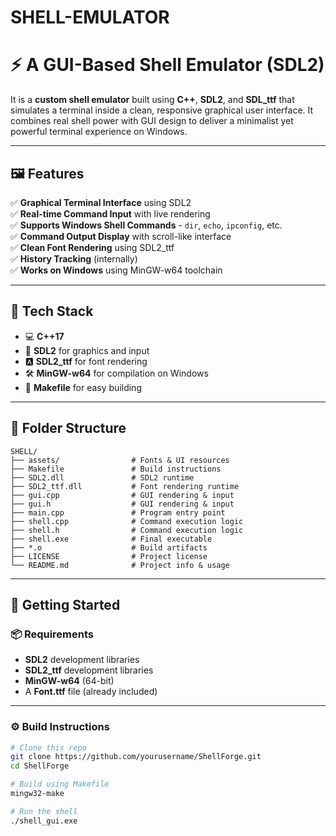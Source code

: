 # SHELL-EMULATOR
# ⚡ A GUI-Based Shell Emulator (SDL2)

It is a **custom shell emulator** built using **C++**, **SDL2**, and **SDL_ttf** that simulates a terminal inside a clean, responsive graphical user interface. It combines real shell power with GUI design to deliver a minimalist yet powerful terminal experience on Windows.

---

## 🖼 Features

✅ **Graphical Terminal Interface**  using SDL2  
✅ **Real-time Command Input**  with live rendering  
✅ **Supports Windows Shell Commands**  - `dir`, `echo`, `ipconfig`, etc.  
✅ **Command Output Display**  with scroll-like interface  
✅ **Clean Font Rendering**  using SDL2_ttf  
✅ **History Tracking**  (internally)  
✅ **Works on Windows**  using MinGW-w64 toolchain

---

## 🔧 Tech Stack

- 💻 **C++17**
- 🧱 **SDL2** for graphics and input
- 🅰️ **SDL2_ttf** for font rendering
- 🛠️ **MinGW-w64** for compilation on Windows
- 🧰 **Makefile** for easy building

---


## 📂 Folder Structure

```
SHELL/
├── assets/                # Fonts & UI resources
├── Makefile               # Build instructions
├── SDL2.dll               # SDL2 runtime
├── SDL2_ttf.dll           # Font rendering runtime
├── gui.cpp                # GUI rendering & input
├── gui.h                  # GUI rendering & input
├── main.cpp               # Program entry point
├── shell.cpp              # Command execution logic
├── shell.h                # Command execution logic
├── shell.exe              # Final executable
├── *.o                    # Build artifacts
├── LICENSE                # Project license
└── README.md              # Project info & usage

```


---

## 🚀 Getting Started

### 📦 Requirements

- **SDL2**  development libraries
- **SDL2_ttf**  development libraries
- **MinGW-w64**  (64-bit)
- A  **Font.ttf**  file  (already included)

---

### ⚙️ Build Instructions

```bash
# Clone this repo
git clone https://github.com/yourusername/ShellForge.git
cd ShellForge

# Build using Makefile
mingw32-make

# Run the shell
./shell_gui.exe

